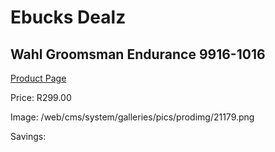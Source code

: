 
# Ebucks Dealz
## Wahl Groomsman Endurance 9916-1016
[Product Page](https://www.ebucks.com/web/shop/productSelected.do?prodId=1191145660&catId=1186081080)

Price: R299.00

Image: /web/cms/system/galleries/pics/prodimg/21179.png

Savings: 


	